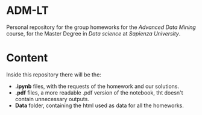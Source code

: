 # ADM-LT

Personal repository for the group homeworks for the *Advanced Data Mining* course, for the Master Degree in *Data science* at *Sapienza University*.

# Content

Inside this repository there will be the:

- **.ipynb** files, with the requests of the homework and our solutions.
- **.pdf** files, a more readable .pdf version of the notebook, tht doesn't contain unnecessary outputs.
- **Data** folder, containing the html used as data for all the homeworks.
